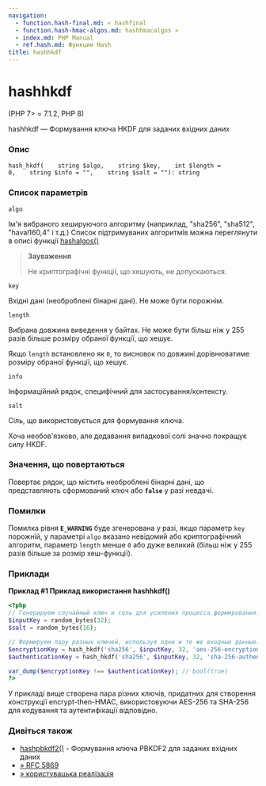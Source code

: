 ```yaml
---
navigation:
  - function.hash-final.md: « hashfinal
  - function.hash-hmac-algos.md: hashhmacalgos »
  - index.md: PHP Manual
  - ref.hash.md: Функции Hash
title: hashhkdf
---
```

# hashhkdf

(PHP 7> = 7.1.2, PHP 8)

hashhkdf — Формування ключа HKDF для заданих вхідних даних

### Опис

```methodsynopsis
hash_hkdf(    string $algo,    string $key,    int $length = 0,    string $info = "",    string $salt = ""): string
```

### Список параметрів

`algo`

Ім'я вибраного хешируючого алгоритму (наприклад, "sha256", "sha512", "haval160,4" і т.д.) Список підтримуваних алгоритмів можна переглянути в описі функції [hashalgos()](function.hash-algos.md)

> **Зауваження**
> 
> Не криптографічні функції, що хешують, не допускаються.

`key`

Вхідні дані (необроблені бінарні дані). Не може бути порожнім.

`length`

Вибрана довжина виведення у байтах. Не може бути більш ніж у 255 разів більше розміру обраної функції, що хешує.

Якщо `length` встановлено як `0`, то висновок по довжині дорівнюватиме розміру обраної функції, що хешує.

`info`

Інформаційний рядок, специфічний для застосування/контексту.

`salt`

Сіль, що використовується для формування ключа.

Хоча необов'язково, але додавання випадкової солі значно покращує силу HKDF.

### Значення, що повертаються

Повертає рядок, що містить необроблені бінарні дані, що представляють сформований ключ або **`false`** у разі невдачі.

### Помилки

Помилка рівня **`E_WARNING`** буде згенерована у разі, якщо параметр `key` порожній, у параметрі `algo` вказано невідомий або криптографічний алгоритм, параметр `length` менше `0` або дуже великий (більш ніж у 255 разів більше за розмір хеш-функції).

### Приклади

**Приклад #1 Приклад використання **hashhkdf()****

```php
<?php
// Генерируем случайный ключ и соль для усиления процесса формирования.
$inputKey = random_bytes(32);
$salt = random_bytes(16);

// Формируем пару разных ключей, используя одни и те же входные данные.
$encryptionKey = hash_hkdf('sha256', $inputKey, 32, 'aes-256-encryption', $salt);
$authenticationKey = hash_hkdf('sha256', $inputKey, 32, 'sha-256-authentication', $salt);

var_dump($encryptionKey !== $authenticationKey); // bool(true)
?>
```

У прикладі вище створена пара різних ключів, придатних для створення конструкції encrypt-then-HMAC, використовуючи AES-256 та SHA-256 для кодування та аутентифікації відповідно.

### Дивіться також

-   [hashpbkdf2()](function.hash-pbkdf2.md) - Формування ключа PBKDF2 для заданих вхідних даних
-   [» RFC 5869](http://www.faqs.org/rfcs/rfc5869)
-   [» користувацька реалізація](https://github.com/narfbg/hash_hkdf_compat)
